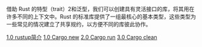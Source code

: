 借助 Rust 的特型（trait）2和泛型，我们可以创建具有灵活接口的库，将其用在许多不同的上下文中。Rust 的标准库提供了一组最核心的基本类型，这些类型为一些常见的情况建立了共享规约，以方便不同的库彼此协作。

[1.0 rustup简介](../../../../../Projects/Rust/note/rustup/基本概念/1.0%20rustup简介.md)
[1.0 Cargo new](../../../../../Projects/Rust/note/cargo/基本使用/1.0%20Cargo%20new.md)
[2.0 Cargo run](../../../../../Projects/Rust/note/cargo/基本使用/2.0%20Cargo%20run.md)
[3.0 Cargo clean](../../../../../Projects/Rust/note/cargo/基本使用/3.0%20Cargo%20clean.md)
